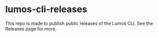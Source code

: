 # lumos-cli-releases

This repo is made to publish public releases of the Lumos CLI.
See the Releases page for more.
